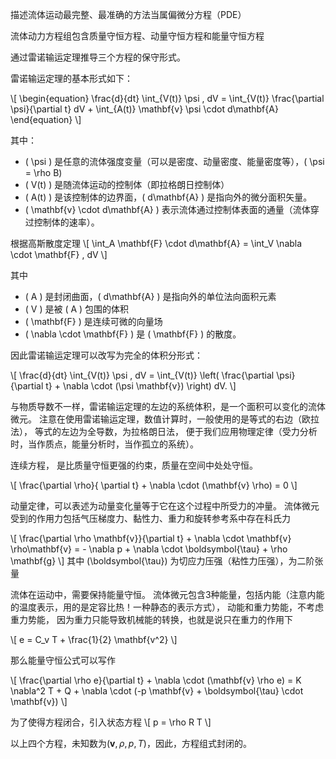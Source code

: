 
描述流体运动最完整、最准确的方法当属偏微分方程（PDE）

流体动力方程组包含质量守恒方程、动量守恒方程和能量守恒方程

通过雷诺输运定理推导三个方程的保守形式。

雷诺输运定理的基本形式如下：

\\[
\begin{equation}
\frac{d}{dt} \int_{V(t)} \psi \, dV = 
\int_{V(t)} \frac{\partial \psi}{\partial t} dV + 
\int_{A(t)} \mathbf{v} \psi \cdot d\mathbf{A}
\end{equation}
\\]

其中：
  - \( \psi \) 是任意的流体强度变量（可以是密度、动量密度、能量密度等），\( \psi = \rho B\)
  - \( V(t) \) 是随流体运动的控制体（即拉格朗日控制体）
  - \( A(t) \) 是该控制体的边界面，\( d\mathbf{A} \) 是指向外的微分面积矢量。
  - \( \mathbf{v} \cdot d\mathbf{A} \) 表示流体通过控制体表面的通量（流体穿过控制体的速率）。

根据高斯散度定理
\\[
  \int_A \mathbf{F} \cdot d\mathbf{A} = \int_V \nabla \cdot \mathbf{F} \, dV
\\]

其中
  - \( A \) 是封闭曲面，\( d\mathbf{A} \) 是指向外的单位法向面积元素
  - \( V \) 是被 \( A \) 包围的体积
  - \( \mathbf{F} \) 是连续可微的向量场
  - \( \nabla \cdot \mathbf{F} \) 是 \( \mathbf{F} \) 的散度。

因此雷诺输运定理可以改写为完全的体积分形式：

\\[
\frac{d}{dt} \int_{V(t)} \psi \, dV = 
\int_{V(t)} \left( \frac{\partial \psi}{\partial t} + 
\nabla \cdot (\psi \mathbf{v}) \right) dV.
\\]


与物质导数不一样，雷诺输运定理的左边的系统体积，是一个面积可以变化的流体微元。
注意在使用雷诺输运定理，数值计算时，一般使用的是等式的右边（欧拉法），
等式的左边为全导数，为拉格朗日法，
便于我们应用物理定律（受力分析时，当作质点，能量分析时，当作孤立的系统）。

连续方程， 是比质量守恒更强的约束，质量在空间中处处守恒。

\\[
    \frac{\partial \rho}{ \partial t} + \nabla \cdot (\mathbf{v} \rho) = 0
\\]

动量定律，可以表述为动量变化量等于它在这个过程中所受力的冲量。
流体微元受到的作用力包括气压梯度力、黏性力、重力和旋转参考系中存在科氏力


\\[
    \frac{\partial \rho \mathbf{v}}{\partial t} + \nabla \cdot \mathbf{v} \rho\mathbf{v} = -
     \nabla p + \nabla \cdot \boldsymbol{\tau} + \rho \mathbf{g}
\\]
其中 \(\boldsymbol{\tau}\) 为切应力压强（粘性力压强），为二阶张量


流体在运动中，需要保持能量守恒。
流体微元包含3种能量，包括内能（注意内能的温度表示，用的是定容比热！一种静态的表示方式），
动能和重力势能，不考虑重力势能，
因为重力只能导致机械能的转换，也就是说只在重力的作用下

\\[
      e = C_v T + \frac{1}{2} \mathbf{v^2}
\\]

那么能量守恒公式可以写作

\\[
       \frac{\partial \rho e}{\partial t} +
    \nabla \cdot (\mathbf{v} \rho e) = 
    K \nabla^2 T + Q + 
    \nabla \cdot (-p \mathbf{v} + \boldsymbol{\tau} \cdot \mathbf{v})
\\]

为了使得方程闭合，引入状态方程
\\[
    p = \rho R T
\\]

以上四个方程，未知数为$(\mathbf{v}, \rho, p, T)$，因此，方程组式封闭的。
